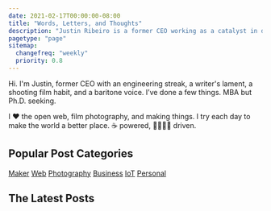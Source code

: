 ```yaml
---
date: 2021-02-17T00:00:00-08:00
title: "Words, Letters, and Thoughts"
description: "Justin Ribeiro is a former CEO working as a catalyst in driving the adoption of innovation and creativity in organizations. Recovering Software Engineer. Maker. Film Photographer. Speaker. Writer. Dad. Husband. Occasionally funny."
pagetype: "page"
sitemap:
  changefreq: "weekly"
  priority: 0.8
---
```


<section id="shoutout">
  <p>Hi. I'm Justin, former CEO with an engineering streak, a writer's lament, a shooting film habit, and a baritone voice. I’ve done a few things. MBA but Ph.D. seeking.</p>

  <p>I <span class="red">❤️</span> the open web, film photography, and making things. I try  each day to make the world a better place. ☕ powered, <span title="Monica">👩</span><span title="Allison">👧</span><span title="Isabella">👧</span><span title="Evelyn">👧</span> driven.</p>
</section>

<nav id="tags" aria-labelledby="tags-nav">
  <h2 id="tags-nav">Popular Post Categories</h2>
  <p><a href="/tags/maker/">Maker</a> <a href="/tags/web/">Web</a> <a href="/tags/photography/">Photography</a> <a href="/tags/business/">Business</a> <a href="/tags/iot/">IoT</a> <a href="/tags/personal/">Personal</a></p>
</nav>

## The Latest Posts


